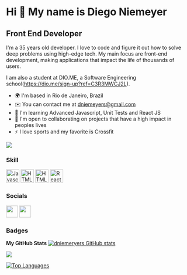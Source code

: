 Hi 👋 My name is Diego Niemeyer
==========================

Front End Developer
-----------------------------

I'm a 35 years old developer. I love to code and figure it out how to solve deep problems using high-edge tech. My main focus are front-end development, making applications that impact the life of thousands of users.

I am also a student at DIO.ME, a Software Engineering school(https://dio.me/sign-up?ref=C3R3MWCJ2L).

* 🌍  I'm based in Rio de Janeiro, Brazil
* ✉️  You can contact me at [dniemeyers@gmail.com](mailto:dniemeyers@gmail.com)
* 🧠  I'm learning Advanced Javascript, Unit Tests and React JS
* 🤝  I'm open to collaborating on projects that have a high impact in peoples lives
* ⚡  I love sports and my favorite is Crossfit

<a href="https://www.github.com/dniemeryers" target="_blank" rel="noreferrer"><img
src="https://img.shields.io/github/followers/dniemeryers?logo=github&style=for-the-badge&color=3382ed&labelColor=171717" /></a>

### Skill

<p align="left">
<a href="https://developer.mozilla.org/en-US/docs/Web/JavaScript" target="_blank" rel="noreferrer"><img src="https://raw.githubusercontent.com/danielcranney/readme-generator/main/public/icons/skills/javascript-colored.svg" width="36" height="36" alt="Javascript" /></a>
<a href="https://developer.mozilla.org/en-US/docs/Glossary/HTML5" target="_blank" rel="noreferrer"><img src="https://raw.githubusercontent.com/danielcranney/readme-generator/main/public/icons/skills/html5-colored.svg" width="36" height="36" alt="HTML5" /></a>
<a href="https://developer.mozilla.org/en-US/docs/Glossary/HTML5" target="_blank" rel="noreferrer"><img src="https://raw.githubusercontent.com/danielcranney/readme-generator/main/public/icons/skills/css3-colored.svg" width="36" height="36" alt="HTML5" /></a>
<a href="https://reactjs.org/" target="_blank" rel="noreferrer"><img src="https://raw.githubusercontent.com/danielcranney/readme-generator/main/public/icons/skills/react-colored.svg" width="36" height="36" alt="React" /></a>

</p>

### Socials

<p align="left"><a href="https://www.github.com/dniemeryers" target="_blank" rel="noreferrer"><img src="https://raw.githubusercontent.com/danielcranney/readme-generator/main/public/icons/socials/github-dark.svg" width="32" height="32" /></a> <a href="https://www.linkedin.com/in/diego-niemeyer" target="_blank" rel="noreferrer"><img src="https://raw.githubusercontent.com/danielcranney/readme-generator/main/public/icons/socials/linkedin.svg" width="32" height="32" /></a> 

### Badges

<b>My GitHub Stats</b>
<a href="http://www.github.com/dniemeryers"><img src="https://github-readme-stats-peguimasid.vercel.app/api?username=dniemeryers&show_icons=true&hide=&count_private=true&title_color=3382ed&text_color=ffffff&icon_color=3382ed&bg_color=171717&hide_border=true&show_icons=true" alt="dniemeryers GitHub stats" /></a>

<a href="http://www.github.com/dniemeryers"><img src="https://github-readme-streak-stats.herokuapp.com/?dniemeryers&stroke=ffffff&background=171717&ring=3382ed&fire=3382ed&currStreakNum=ffffff&currStreakLabel=3382ed&sideNums=ffffff&sideLabels=ffffff&dates=ffffff&hide_border=true" /></a>

<a href="https://github.com/dniemeryers" align="left"><img src="https://github-readme-stats-dniemeyers.vercel.app/api/top-langs/?username=dniemeryers&layout=compact&title_color=3382ed&text_color=ffffff&icon_color=3382ed&bg_color=171717&hide_border=true&locale=en&custom_title=Top%20%Languages" alt="Top Languages" /></a>


